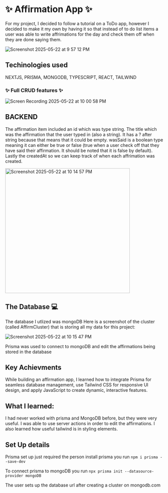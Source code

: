 # ✨ Affirmation App ✨

For my project, I decided to follow a tutorial on a ToDo app, however I decided to make it my own by having it so that instead of to do list items a user was able to write affrimations for the day and check them off when they are done saying them.

![Screenshot 2025-05-22 at 9 57 12 PM](https://github.com/user-attachments/assets/4810dd77-4bec-496c-a26d-6452e86de098)


## Techinologies used
NEXTJS, PRISMA, MONGODB, TYPESCRIPT, REACT, TAILWIND

### ✨ Full CRUD features ✨

![Screen Recording 2025-05-22 at 10 00 58 PM](https://github.com/user-attachments/assets/d7bca9b0-fb6e-42bf-851b-d1fa491f3e77)

## BACKEND
The affirmation item included an id which was type string. The title which was the affirmation that the user typed in (also a string). It has a ? after string because that means that it could be empty. wasSaid is a boolean type meaning it can either be true or false (true when a user check off that they have said their affirmation. It should be noted that it is false by default). Lastly the createdAt so we can keep track of when each affrimation was created.

<img width="397" alt="Screenshot 2025-05-22 at 10 14 57 PM" src="https://github.com/user-attachments/assets/f40da2a1-fa6b-4fbc-bee7-ecb82ddb3b3b" />


## The Database 💻
The database I utlized was mongoDB Here is a screenshot of the cluster (called AffirmCluster) that is storing all my data for this project:

![Screenshot 2025-05-22 at 10 15 47 PM](https://github.com/user-attachments/assets/532e8f2a-51f0-4e8c-ad38-3c28ca0c53cc)

Prisma was used to connect to mongoDB and edit the affirmations being stored in the database

## Key Achievments
While building an affirmation app, I learned how to integrate Prisma for seamless database management, use Tailwind CSS for responsive UI design, and apply JavaScript to create dynamic, interactive features.


## What I learned:
I had never worked with prisma and MongoDB before, but they were very useful. I was able to use server actions in order to edit the affirmations. I also learned how useful tailwind is in styling elements.

## Set Up details
Prisma set up just required the person install prisma you run `npm i prisma --save-dev`

To connect prisma to mongoDB you run `npx prisma init --datasource-provider mongoDB`

The user sets up the database url after creating a cluster on mongodb.com
